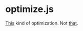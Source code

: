 optimize.js
===========

[This](http://en.wikipedia.org/wiki/Mathematical_optimization) kind of
optimization. Not [that](https://developers.google.com/closure/compiler/).

